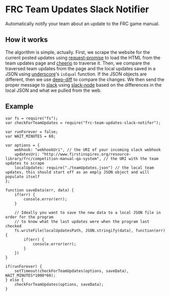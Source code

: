 # FRC Team Updates Slack Notifier
Automatically notify your team about an update to the FRC game manual.

## How it works
The algorithm is simple, actually. First, we scrape the website for the current posted updates using [request-promise](https://www.npmjs.com/package/request-promise)
to load the HTML from the team updates page and [cheerio](https://www.npmjs.com/package/cheerio) to traverse it. Then, we compare the traversed team updates from the page
and the local updates saved in a JSON using [underscore](https://www.npmjs.com/package/underscore)'s `isEqual` function. If the JSON objects are different, then we 
use [deep-diff](https://www.npmjs.com/package/deep-diff) to compare the changes. We then send the proper message to [slack](https://www.slack.com/) using 
[slack-node](https://www.npmjs.com/package/slack-node) based on the differences in the local JSON and what we pulled from the web.

## Example
```
var fs = require("fs");
var checkForTeamUpdates = require("frc-team-updates-slack-notifer");

var runForever = false;
var WAIT_MINUTES = 60;

var options = {
    webhook: "webhookUri", // the URI of your incoming slack webhook
    updatesUri: "http://www.firstinspires.org/resource-library/frc/competition-manual-qa-system", // the URI with the team updates to scrape
    localUpdates: require("./teamUpdates.json") // the local team updates, this should start off as an emply JSON object and will populate itself
};

function saveData(err, data) {
    if(err) {
        console.error(err);
    }
    
    // Ideally you want to save the new data to a local JSON file in order for the program
    // to know what the last updates were when the program last checked
    fs.writeFile(localUpdatesPath, JSON.stringify(data), function(err) {
        if(err) {
            console.error(err);
        }
    })
}

if(runForever) {
    setTimeout(checkForTeamUpdates(options, saveData), WAIT_MINUTES*1000*60);
} else {
    checkForTeamUpdates(options, saveData);
}
```
